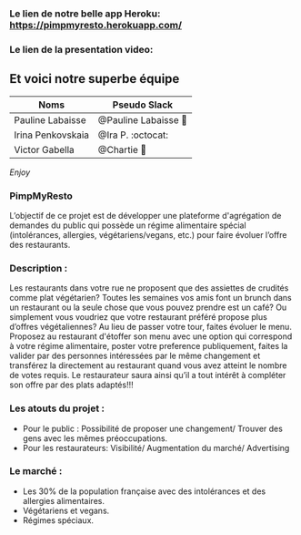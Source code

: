
### Le lien de notre belle app Heroku: https://pimpmyresto.herokuapp.com/
### Le lien de la presentation video:  

## Et voici notre superbe équipe

Noms | Pseudo Slack
------------ | -------------
Pauline Labaisse | @Pauline Labaisse :baby_chick:
Irina Penkovskaia | @Ira P. :octocat:
Victor Gabella | @Chartie :bear:

*Enjoy*

### PimpMyResto
L’objectif de ce projet est de développer une plateforme d'agrégation de demandes du public qui possède un régime alimentaire spécial (intolérances, allergies, végétariens/vegans, etc.) pour faire évoluer l’offre des restaurants.

### Description :
Les restaurants dans votre rue ne proposent que des assiettes de crudités comme plat végétarien? Toutes les semaines vos amis font un brunch dans un restaurant ou la seule chose que vous pouvez prendre est un café? Ou simplement vous voudriez que votre restaurant préféré propose plus d’offres végétaliennes? Au lieu de passer votre tour, faites évoluer le menu. Proposez au restaurant d'étoffer son menu avec une option qui correspond à votre régime alimentaire, poster votre preference publiquement, faites la valider par des personnes intéressées par le même changement et transférez la directement au restaurant quand vous avez atteint le nombre de votes requis. Le restaurateur saura ainsi qu’il a tout intérêt à compléter son offre par des plats adaptés!!!

### Les atouts du projet :
* Pour le public : Possibilité de proposer une changement/ Trouver des gens avec les mêmes préoccupations.
* Pour les restaurateurs: Visibilité/ Augmentation du marché/ Advertising

### Le marché :
* Les 30% de la population française avec des intolérances et des allergies alimentaires.
* Végétariens et vegans.
* Régimes spéciaux.
